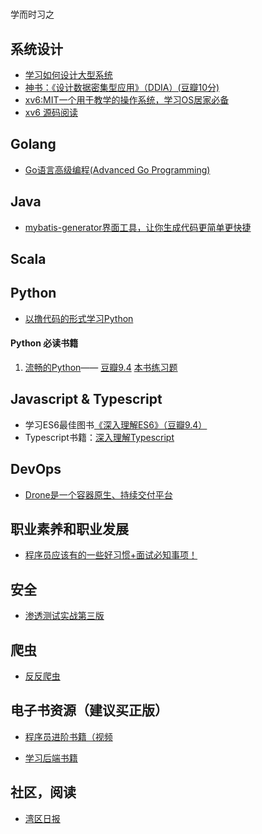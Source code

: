 # 
学而时习之

## 系统设计
* [学习如何设计大型系统](https://github.com/donnemartin/system-design-primer)
* [神书：《设计数据密集型应用》（DDIA）(豆瓣10分)](https://github.com/Vonng/ddia)
* [xv6:MIT一个用于教学的操作系统，学习OS居家必备](https://github.com/mit-pdos/xv6-public)
* [xv6 源码阅读](https://hehao98.github.io/posts/2019/03/xv6-1/)


## Golang
* [Go语言高级编程(Advanced Go Programming)](https://chai2010.cn/advanced-go-programming-book/)

## Java
* [mybatis-generator界面工具，让你生成代码更简单更快捷](https://github.com/zouzg/mybatis-generator-gui)

## Scala



## Python

* [以撸代码的形式学习Python](https://github.com/xianhu/LearnPython)

#### Python 必读书籍
1. [流畅的Python](https://u.jd.com/hpY2fZ)—— [豆瓣9.4](https://book.douban.com/subject/27028517/) [本书练习题](https://github.com/fluentpython/example-code)



## Javascript & Typescript

* 学习ES6最佳图书[《深入理解ES6》（豆瓣9.4）](https://book.douban.com/subject/27072230/)
* Typescript书籍：[深入理解Typescript](https://jkchao.github.io/typescript-book-chinese/)

## DevOps
* [Drone是一个容器原生、持续交付平台](https://github.com/drone/drone)

## 职业素养和职业发展
* [程序员应该有的一些好习惯+面试必知事项！](https://github.com/Snailclimb/programmer-advancement)

## 安全
* [渗透测试实战第三版](https://github.com/Snowming04/The-Hacker-Playbook-3-Translation)

## 爬虫
* [反反爬虫](https://github.com/luyishisi/Anti-Anti-Spider)

## 电子书资源（建议买正版）

* [程序员进阶书籍（视频](https://github.com/jiankunking/books-recommendation)

* [学习后端书籍](https://github.com/niuxinghua/SpringBooks)

## 社区，阅读

* [湾区日报](https://wanqu.co/)

